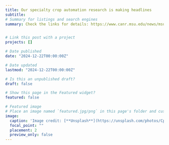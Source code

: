 ```yaml
---
title: Our specialty crop automation research is making headlines 
subtitle: 
# Summary for listings and search engines
summary: Check the links for details: https://www.canr.msu.edu/news/msu-ag-engineer-designing-innovative-technologies-to-support-specialty-crop-production and https://www.michiganfarmnews.com/msu-ag-engineer-designing-innovative-technologies-to-support-specialty-crop-production


# Link this post with a project
projects: []

# Date published
date: "2024-12-22T00:00:00Z"

# Date updated
lastmod: "2024-12-22T00:00:00Z"

# Is this an unpublished draft?
draft: false

# Show this page in the Featured widget?
featured: false

# Featured image
# Place an image named `featured.jpg/png` in this page's folder and customize its options here.
image:
  caption: 'Image credit: [**Unsplash**](https://unsplash.com/photos/CpkOjOcXdUY)'
  focal_point: ""
  placement: 2
  preview_only: false
---
```

